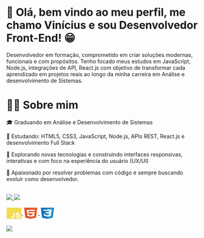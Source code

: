 # 👋 Olá, bem vindo ao meu perfil, me chamo Vinícius e sou Desenvolvedor Front-End! 😁

Desenvolvedor em formação, comprometido em criar soluções modernas, funcionais e com propósitos.
Tenho focado meus estudos em JavaScript, Node.js, integrações de API, React.js com objetivo de transformar cada aprendizado em projetos reais ao longo da minha carreira em Análise e desenvolvimento de Sistemas.


# 👨‍💻 Sobre mim
   🎓 Graduando em Análise e Desenvolvimento de Sistemas

   🧠 Estudando: HTML5, CSS3, JavaScript, Node.js, APIs REST, React.js e desenvolvimento Full Stack

   🚀 Explorando novas tecnologias e construindo interfaces responsivas, interativas e com foco na experiência do usuário (UX/UI)

   🔧 Apaixonado por resolver problemas com código e sempre buscando evoluir como desenvolvedor.

   
<br>

 <div>
   <a href="https://github.com/vinicius-griebler">
   <img height="180em" src="https://github-readme-stats.vercel.app/api?username=vinicius-griebler&show_icons=true&theme=tokyonight&include_all_commits=true&count_private=true"/>
   <img height="180em" src="https://github-readme-stats.vercel.app/api/top-langs/?username=vinicius-griebler&layout=compact&langs_count=6&theme=tokyonight"/>
</div>
    
<div style="display: inline_block"><br>
  <img align="center" alt="Js" height="30" width="40" src="https://raw.githubusercontent.com/devicons/devicon/master/icons/javascript/javascript-plain.svg">
  <img align="center" alt="HTML" height="30" width="40" src="https://raw.githubusercontent.com/devicons/devicon/master/icons/html5/html5-original.svg">
  <img align="center" alt="CSS" height="30" width="40" src="https://raw.githubusercontent.com/devicons/devicon/master/icons/css3/css3-original.svg">
</div>
 
<br>
 
 
<div> 
  <a href="https://www.linkedin.com/in/vin%C3%ADcius-griebler-05b4a4282/" target="_blank"><img src="https://img.shields.io/badge/-LinkedIn-%230077B5?style=for-the-badge&logo=linkedin&logoColor=white" target="_blank"></a>
</div>
